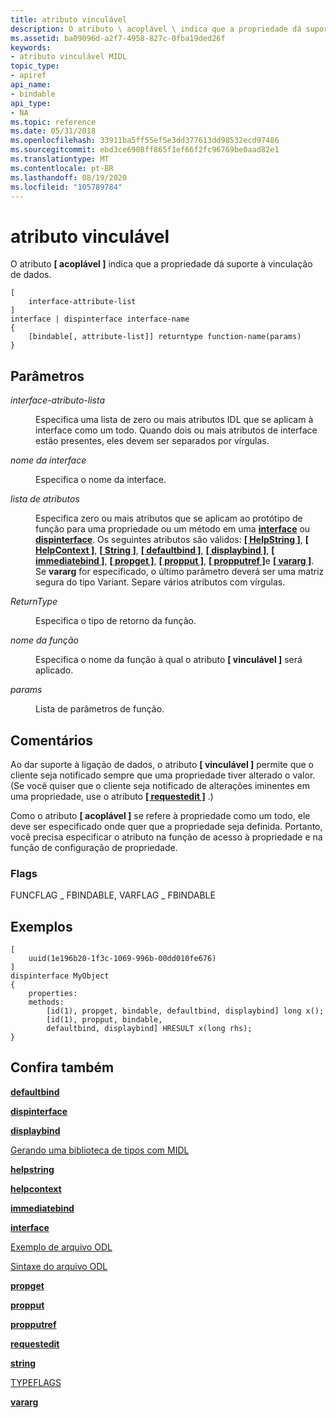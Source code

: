 ```yaml
---
title: atributo vinculável
description: O atributo \ acoplável \ indica que a propriedade dá suporte à vinculação de dados.
ms.assetid: ba09096d-a2f7-4958-827c-0fba19ded26f
keywords:
- atributo vinculável MIDL
topic_type:
- apiref
api_name:
- bindable
api_type:
- NA
ms.topic: reference
ms.date: 05/31/2018
ms.openlocfilehash: 33911ba5ff55ef5e3dd377613dd98532ecd97486
ms.sourcegitcommit: ebd3ce6908ff865f1ef66f2fc96769be0aad82e1
ms.translationtype: MT
ms.contentlocale: pt-BR
ms.lasthandoff: 08/19/2020
ms.locfileid: "105789784"
---
```

# <a name="bindable-attribute"></a>atributo vinculável

O atributo **\[ acoplável \]** indica que a propriedade dá suporte à vinculação de dados.

``` syntax
[
    interface-attribute-list
] 
interface | dispinterface interface-name 
{
    [bindable[, attribute-list]] returntype function-name(params)
}
```

## <a name="parameters"></a>Parâmetros

<dl> <dt>

*interface-atributo-lista* 
</dt> <dd>

Especifica uma lista de zero ou mais atributos IDL que se aplicam à interface como um todo. Quando dois ou mais atributos de interface estão presentes, eles devem ser separados por vírgulas.

</dd> <dt>

*nome da interface* 
</dt> <dd>

Especifica o nome da interface.

</dd> <dt>

*lista de atributos* 
</dt> <dd>

Especifica zero ou mais atributos que se aplicam ao protótipo de função para uma propriedade ou um método em uma [**interface**](interface.md) ou [**dispinterface**](dispinterface.md). Os seguintes atributos são válidos: [**\[ HelpString \]**](helpstring.md), [**\[ HelpContext \]**](helpcontext.md), [**\[ String \]**](string.md), [**\[ defaultbind \]**](defaultbind.md), [**\[ displaybind \]**](displaybind.md), [**\[ immediatebind \]**](immediatebind.md), [**\[ propget \]**](propget.md), [**\[ propput \]**](propput.md), [**\[ propputref \]**](propputref.md)e [**\[ vararg \]**](vararg.md). Se **vararg** for especificado, o último parâmetro deverá ser uma matriz segura do tipo Variant. Separe vários atributos com vírgulas.

</dd> <dt>

*ReturnType* 
</dt> <dd>

Especifica o tipo de retorno da função.

</dd> <dt>

*nome da função* 
</dt> <dd>

Especifica o nome da função à qual o atributo **\[ vinculável \]** será aplicado.

</dd> <dt>

*params* 
</dt> <dd>

Lista de parâmetros de função.

</dd> </dl>

## <a name="remarks"></a>Comentários

Ao dar suporte à ligação de dados, o atributo **\[ vinculável \]** permite que o cliente seja notificado sempre que uma propriedade tiver alterado o valor. (Se você quiser que o cliente seja notificado de alterações iminentes em uma propriedade, use o atributo [**\[ requestedit \]**](requestedit.md) .)

Como o atributo **\[ acoplável \]** se refere à propriedade como um todo, ele deve ser especificado onde quer que a propriedade seja definida. Portanto, você precisa especificar o atributo na função de acesso à propriedade e na função de configuração de propriedade.

### <a name="flags"></a>Flags

FUNCFLAG \_ FBINDABLE, VARFLAG \_ FBINDABLE

## <a name="examples"></a>Exemplos

``` syntax
[
    uuid(1e196b20-1f3c-1069-996b-00dd010fe676)
]
dispinterface MyObject 
{ 
    properties: 
    methods: 
        [id(1), propget, bindable, defaultbind, displaybind] long x(); 
        [id(1), propput, bindable, 
        defaultbind, displaybind] HRESULT x(long rhs); 
}
```

## <a name="see-also"></a>Confira também

<dl> <dt>

[**defaultbind**](defaultbind.md)
</dt> <dt>

[**dispinterface**](dispinterface.md)
</dt> <dt>

[**displaybind**](displaybind.md)
</dt> <dt>

[Gerando uma biblioteca de tipos com MIDL](generating-a-type-library-with-midl-2.md)
</dt> <dt>

[**helpstring**](helpstring.md)
</dt> <dt>

[**helpcontext**](helpcontext.md)
</dt> <dt>

[**immediatebind**](immediatebind.md)
</dt> <dt>

[**interface**](interface.md)
</dt> <dt>

[Exemplo de arquivo ODL](/previous-versions/windows/desktop/automat/odl-file-example)
</dt> <dt>

[Sintaxe do arquivo ODL](/previous-versions/windows/desktop/automat/odl-file-syntax)
</dt> <dt>

[**propget**](propget.md)
</dt> <dt>

[**propput**](propput.md)
</dt> <dt>

[**propputref**](propputref.md)
</dt> <dt>

[**requestedit**](requestedit.md)
</dt> <dt>

[**string**](string.md)
</dt> <dt>

[TYPEFLAGS](/windows/win32/api/oaidl/ne-oaidl-typeflags)
</dt> <dt>

[**vararg**](vararg.md)
</dt> </dl>

 

 